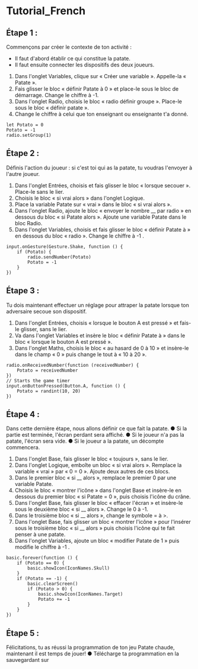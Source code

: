 # Tutorial_French

## Étape 1 :
Commençons par créer le contexte de ton activité :
- Il faut d'abord établir ce qui constitue la patate.
- Il faut ensuite connecter les dispositifs des deux joueurs.


1.	Dans l'onglet Variables, clique sur « Créer une variable ». Appelle-la « Patate ».
2.	Fais glisser le bloc « définir Patate à 0 » et place-le sous le bloc de démarrage. Change le chiffre à -1.
3.	Dans l'onglet Radio, choisis le bloc « radio définir groupe ». Place-le sous le bloc « définir patate ».
4.	Change le chiffre à celui que ton enseignant ou enseignante t'a donné.

```blocks
let Potato = 0
Potato = -1
radio.setGroup(1)
``` 


## Étape 2 :
Définis l'action du joueur : si c'est toi qui as la patate, tu voudras l'envoyer à l'autre joueur. 
1.	Dans l'onglet Entrées, choisis et fais glisser le bloc « lorsque secouer ». Place-le sans le lier.
2.	Choisis le bloc « si vrai alors » dans l'onglet Logique.
3.	Place la variable Patate sur « vrai » dans le bloc « si vrai alors ».
4.	Dans l'onglet Radio, ajoute le bloc « envoyer le nombre __ par radio » en dessous du bloc « si Patate alors ». Ajoute une variable Patate dans le bloc Radio.
5.	Dans l'onglet Variables, choisis et fais glisser le bloc « définir Patate à » en dessous du bloc « radio ». Change le chiffre à -1 .


```blocks 
input.onGesture(Gesture.Shake, function () {
    if (Potato) {
        radio.sendNumber(Potato)
        Potato = -1
    }
})
```

## Étape 3 :
Tu dois maintenant effectuer un réglage pour attraper la patate lorsque ton adversaire secoue son dispositif.
1.	Dans l'onglet Entrées, choisis « lorsque le bouton A est pressé » et fais-le glisser, sans le lier.
2.	Va dans l'onglet Variables et insère le bloc « définir Patate à » dans le bloc « lorsque le bouton A est pressé ».
3.	Dans l'onglet Maths, choisis le bloc « au hasard de 0 à 10 » et insère-le dans le champ « 0 » puis change le tout à « 10 à 20  ».

```blocks
radio.onReceivedNumber(function (receivedNumber) {
    Potato = receivedNumber
})
// Starts the game timer
input.onButtonPressed(Button.A, function () {
    Potato = randint(10, 20)
})
```


## Étape 4 :
Dans cette dernière étape, nous allons définir ce que fait la patate.
●	Si la partie est terminée, l'écran perdant sera affiché. 
●	Si le joueur n'a pas la patate, l'écran sera vide.
●	Si le joueur a la patate, un décompte commencera.
1.	Dans l'onglet Base, fais glisser le bloc « toujours », sans le lier.
2.	Dans l'onglet Logique, emboîte un bloc « si vrai alors ». Remplace la variable « vrai » par « 0 = 0 ». Ajoute deux autres de ces blocs.
3.	Dans le premier bloc « si __ alors », remplace le premier 0 par une variable Patate.
4.	Choisis le bloc « montrer l'icône » dans l'onglet Base et insère-le en dessous du premier bloc « si Patate = 0 », puis choisis l'icône du crâne.
5.	Dans l'onglet Base, fais glisser le bloc « effacer l'écran » et insère-le sous le deuxième bloc « si __ alors ». Change le 0 à -1.
6.	Dans le troisième bloc « si __ alors », change le symbole = à >.
7.	Dans l'onglet Base, fais glisser un bloc « montrer l'icône » pour l'insérer sous le troisième bloc « si __ alors » puis choisis l'icône qui te fait penser à une patate.
8.	Dans l'onglet Variables, ajoute un bloc « modifier Patate de 1 » puis modifie le chiffre à -1 .


```blocks
basic.forever(function () {
    if (Potato == 0) {
        basic.showIcon(IconNames.Skull)
    }
    if (Potato == -1) {
        basic.clearScreen()
        if (Potato > 0) {
            basic.showIcon(IconNames.Target)
            Potato += -1
        }
    }
})
```

## Étape 5 :
Félicitations, tu as réussi la programmation de ton jeu Patate chaude, maintenant il est temps de jouer! 
●	Télécharge ta programmation en la sauvegardant sur 
